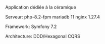 Application dédiée à la céramique

Serveur:
    php-8.2-fpm 
    mariadb 11 
    nginx 1.27.4

Framework:
    Symfony 7.2

Architecture:
    DDD/Hexagonal
    CQRS